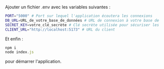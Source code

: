 Ajouter un fichier .env avec les variables suivantes : 
```bash
PORT="5000" # Port sur lequel l'application écoutera les connexions
DB_URL=URL_de_votre_base_de_données # URL de connexion à votre base de données
SECRET_KEY=votre_clé_secrète # Clé secrète utilisée pour sécuriser les sessions
CLIENT_URL="http://localhost:5173" # URL du client
```
Et enfin : 
```js
npm i
node index.js
```
pour démarrer l'application.